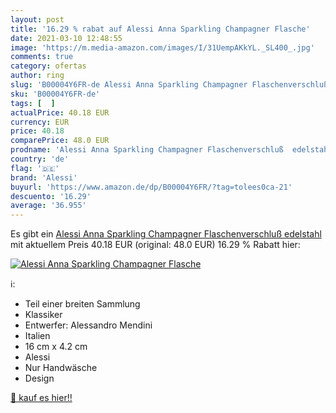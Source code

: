 ```yaml
---
layout: post
title: '16.29 % rabat auf Alessi Anna Sparkling Champagner Flasche'
date: 2021-03-10 12:48:55
image: 'https://m.media-amazon.com/images/I/31UempAKkYL._SL400_.jpg'
comments: true
category: ofertas
author: ring
slug: 'B00004Y6FR-de Alessi Anna Sparkling Champagner Flaschenverschluß edelstahl'
sku: 'B00004Y6FR-de'
tags: [  ]
actualPrice: 40.18 EUR
currency: EUR
price: 40.18
comparePrice: 48.0 EUR
prodname: 'Alessi Anna Sparkling Champagner Flaschenverschluß  edelstahl'
country: 'de'
flag: '🇩🇪'
brand: 'Alessi'
buyurl: 'https://www.amazon.de/dp/B00004Y6FR/?tag=tolees0ca-21'
descuento: '16.29'
average: '36.955'
---
```


Es gibt ein [Alessi Anna Sparkling Champagner Flaschenverschluß  edelstahl](https://www.amazon.de/dp/B00004Y6FR/?tag=tolees0ca-21) mit aktuellem Preis 40.18 EUR (original: 48.0 EUR) 16.29 % Rabatt hier:

[![Alessi Anna Sparkling Champagner Flasche](https://m.media-amazon.com/images/I/31UempAKkYL._SL400_.jpg)](https://www.amazon.de/dp/B00004Y6FR/?tag=tolees0ca-21)

ℹ️:

- Teil einer breiten Sammlung
- Klassiker
- Entwerfer: Alessandro Mendini
- Italien
- 16 cm x 4.2 cm
- Alessi
- Nur Handwäsche
- Design

[🛒 kauf es hier!!](https://www.amazon.de/dp/B00004Y6FR/?tag=tolees0ca-21)
